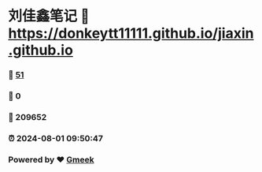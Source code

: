 # 刘佳鑫笔记 :link: https://donkeytt11111.github.io/jiaxin.github.io 
### :page_facing_up: [51](https://donkeytt11111.github.io/jiaxin.github.io/tag.html) 
### :speech_balloon: 0 
### :hibiscus: 209652 
### :alarm_clock: 2024-08-01 09:50:47 
### Powered by :heart: [Gmeek](https://github.com/Meekdai/Gmeek)
